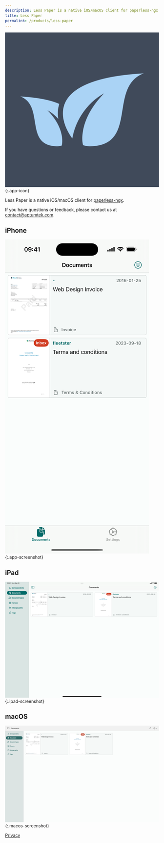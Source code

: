 ```yaml
---
description: Less Paper is a native iOS/macOS client for paperless-ngx.
title: Less Paper
permalink: /products/less-paper
---
```


![Less Paper](/assets/images/less-paper.png){:.app-icon}

Less Paper is a native iOS/macOS client for [paperless-ngx](https://github.com/paperless-ngx/paperless-ngx).

If you have questions or feedback, please contact us at [contact@aptumtek.com](mailto:contact@aptumtek.com).

## iPhone
![Less Paper iOS Screenshot](/assets/images/less-paper-screen-ios.png){:.app-screenshot}

## iPad
![Less Paper iPadOS Screenshot](/assets/images/less-paper-screen-ipados.png){:.ipad-screenshot}

## macOS
![Less Paper macOS Screenshot](/assets/images/less-paper-screen-macos.png){:.macos-screenshot}

[Privacy](/products/less-paper/privacy/en)
